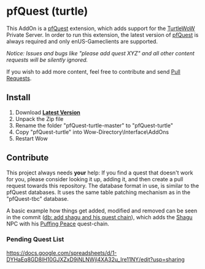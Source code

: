 # pfQuest (turtle)
This AddOn is a [pfQuest](https://github.com/shagu/pfQuest) extension, which adds support for the [TurtleWoW](https://turtle-wow.org/) Private Server. In order to run this extension, the latest version of [pfQuest](https://github.com/shagu/pfQuest) is always required and only enUS-Gameclients are supported.

*Notice: Issues and bugs like "please add quest XYZ" and all other content requests will be silently ignored.*

If you wish to add more content, feel free to contribute and send [Pull Requests](https://github.com/shagu/pfQuest-turtle/pulls).

## Install
1. Download **[Latest Version](https://github.com/shagu/pfQuest-turtle/archive/master.zip)**
2. Unpack the Zip file
3. Rename the folder "pfQuest-turtle-master" to "pfQuest-turtle"
4. Copy "pfQuest-turtle" into Wow-Directory\Interface\AddOns
5. Restart Wow

## Contribute
This project always needs **your** help: If you find a quest that doesn't work for you, please consider looking it up, adding it, and then create a pull request towards this repository. The database format in use, is similar to the pfQuest databases. It uses the same table patching mechanism as in the "pfQuest-tbc" database.

A basic example how things get added, modified and removed can be seen in the commit ([db: add shagu and his quest chain](https://github.com/shagu/pfQuest-turtle/commit/081f48076a9f0a3b44f784d7b8221931986c6af6)), which adds the [Shagu](https://database.turtle-wow.org/?npc=60300) NPC with his [Puffing Peace](https://database.turtle-wow.org/?quest=40001) quest-chain.

### Pending Quest List
https://docs.google.com/spreadsheets/d/1-DYHaEq8GD8lH10GJXZxD9iNLNWjl4XA32u_Ire11NY/edit?usp=sharing
